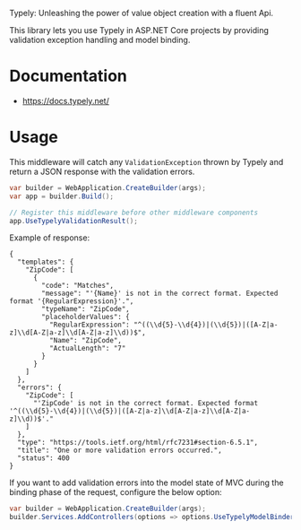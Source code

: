Typely: Unleashing the power of value object creation with a fluent Api.

This library lets you use Typely in ASP.NET Core projects by providing validation exception handling and model binding.

# Documentation

- https://docs.typely.net/

# Usage

This middleware will catch any `ValidationException` thrown by Typely and return a JSON response with the validation errors.
```csharp
var builder = WebApplication.CreateBuilder(args);
var app = builder.Build();

// Register this middleware before other middleware components
app.UseTypelyValidationResult();
```
Example of response:
````
{
  "templates": {
    "ZipCode": [
      {
        "code": "Matches",
        "message": "'{Name}' is not in the correct format. Expected format '{RegularExpression}'.",
        "typeName": "ZipCode",
        "placeholderValues": {
          "RegularExpression": "^((\\d{5}-\\d{4})|(\\d{5})|([A-Z|a-z]\\d[A-Z|a-z]\\d[A-Z|a-z]\\d))$",
          "Name": "ZipCode",
          "ActualLength": "7"
        }
      }
    ]
  },
  "errors": {
    "ZipCode": [
      "'ZipCode' is not in the correct format. Expected format '^((\\d{5}-\\d{4})|(\\d{5})|([A-Z|a-z]\\d[A-Z|a-z]\\d[A-Z|a-z]\\d))$'."
    ]
  },
  "type": "https://tools.ietf.org/html/rfc7231#section-6.5.1",
  "title": "One or more validation errors occurred.",
  "status": 400
}
````

If you want to add validation errors into the model state of MVC during the binding phase of the request, configure the below option: 
```csharp
var builder = WebApplication.CreateBuilder(args);
builder.Services.AddControllers(options => options.UseTypelyModelBinderProvider());
```